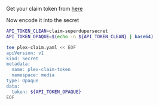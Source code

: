 Get your claim token from [here](https://www.plex.tv/claim)

Now encode it into the secret

```bash
API_TOKEN_CLEAN=claim-superdupersecret
API_TOKEN_OPAQUE=$(echo -n ${API_TOKEN_CLEAN} | base64)

tee plex-claim.yaml << EOF
apiVersion: v1
kind: Secret
metadata:
  name: plex-claim-token
  namespace: media
type: Opaque
data:
  token: ${API_TOKEN_OPAQUE}
EOF
```